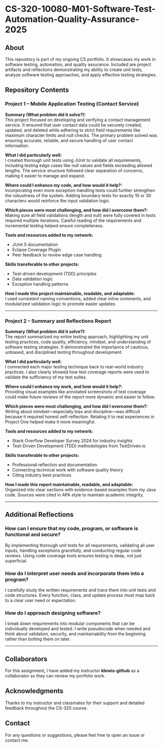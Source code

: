 # CS-320-10080-M01-Software-Test-Automation-Quality-Assurance-2025

## About
This repository is part of my ongoing CS portfolio. It showcases my work in software testing, automation, and quality assurance. Included are project artifacts and reflections demonstrating my ability to create unit tests, analyze software testing approaches, and apply effective testing strategies.

## Repository Contents

### Project 1 – Mobile Application Testing (Contact Service)
**Summary (What problem did it solve?):**  
This project focused on developing and verifying a contact management service. It ensured that user contact data could be securely created, updated, and deleted while adhering to strict field requirements like maximum character limits and null checks. The primary problem solved was ensuring accurate, reliable, and secure handling of user contact information.

**What I did particularly well:**  
I created thorough unit tests using JUnit to validate all requirements, including testing edge cases like null values and fields exceeding allowed lengths. The service structure followed clear separation of concerns, making it easier to manage and expand.

**Where could I enhance my code, and how would it help?:**  
Incorporating even more exception-handling tests could further strengthen the robustness of the system. Adding boundary tests for exactly 10 or 30 characters would reinforce the input validation logic.

**Which pieces were most challenging, and how did I overcome them?:**  
Making sure all field validations (length and null) were fully covered in tests required multiple iterations. Careful reading of the requirements and incremental testing helped ensure completeness.

**Tools and resources added to my network:**  
- JUnit 5 documentation  
- Eclipse Coverage Plugin  
- Peer feedback to review edge case handling  

**Skills transferable to other projects:**  
- Test-driven development (TDD) principles  
- Data validation logic  
- Exception handling patterns  

**How I made this project maintainable, readable, and adaptable:**  
I used consistent naming conventions, added clear inline comments, and modularized validation logic to promote easier updates.

---

### Project 2 – Summary and Reflections Report
**Summary (What problem did it solve?):**  
The report summarized my entire testing approach, highlighting my unit testing practices, code quality, efficiency, mindset, and understanding of software testing strategies. It demonstrated the importance of cautious, unbiased, and disciplined testing throughout development.

**What I did particularly well:**  
I connected each major testing technique back to real-world industry practices. I also clearly showed how test coverage reports were used to validate the sufficiency of my test suites.

**Where could I enhance my work, and how would it help?:**  
Providing visual examples like annotated screenshots of test coverage could make future reviews of the report more dynamic and easier to follow.

**Which pieces were most challenging, and how did I overcome them?:**  
Writing about mindset—especially bias and discipline—was difficult because it required honest self-reflection. Relating it to real experiences in Project One helped make it more meaningful.

**Tools and resources added to my network:**  
- Stack Overflow Developer Survey 2024 for industry insights  
- Test-Driven Development (TDD) methodologies from TestDriven.io  

**Skills transferable to other projects:**  
- Professional reflection and documentation  
- Connecting technical work with software quality theory  
- Citing industry best practices  

**How I made this report maintainable, readable, and adaptable:**  
Organized into clear sections with evidence-based examples from my Java code. Sources were cited in APA style to maintain academic integrity.

---

## Additional Reflections

### How can I ensure that my code, program, or software is functional and secure?
By implementing thorough unit tests for all requirements, validating all user inputs, handling exceptions gracefully, and conducting regular code reviews. Using code coverage tools ensures testing is deep, not just superficial.

### How do I interpret user needs and incorporate them into a program?
I carefully study the written requirements and trace them into unit tests and code structures. Every function, class, and update process must map back to a clear user need or expectation.

### How do I approach designing software?
I break down requirements into modular components that can be individually developed and tested. I write pseudocode when needed and think about validation, security, and maintainability from the beginning rather than bolting them on later.

---

## Collaborators
For this assignment, I have added my instructor **klewis-github** as a collaborator so they can review my portfolio work.

## Acknowledgments
Thanks to my instructor and classmates for their support and detailed feedback throughout the CS-320 course.

## Contact
For any questions or suggestions, please feel free to open an issue or contact me.
